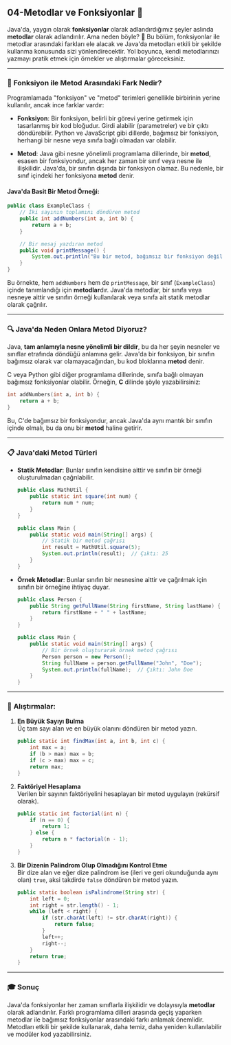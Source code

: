 ## 04-Metodlar ve Fonksiyonlar 🔧

Java'da, yaygın olarak **fonksiyonlar** olarak adlandırdığımız şeyler aslında **metodlar** olarak adlandırılır. Ama neden böyle? 🤔 Bu bölüm, fonksiyonlar ile metodlar arasındaki farkları ele alacak ve Java'da metodları etkili bir şekilde kullanma konusunda sizi yönlendirecektir. Yol boyunca, kendi metodlarınızı yazmayı pratik etmek için örnekler ve alıştırmalar göreceksiniz.

---

### 📝 **Fonksiyon ile Metod Arasındaki Fark Nedir?**

Programlamada "fonksiyon" ve "metod" terimleri genellikle birbirinin yerine kullanılır, ancak ince farklar vardır:

- **Fonksiyon**: Bir fonksiyon, belirli bir görevi yerine getirmek için tasarlanmış bir kod bloğudur. Girdi alabilir (parametreler) ve bir çıktı döndürebilir. Python ve JavaScript gibi dillerde, bağımsız bir fonksiyon, herhangi bir nesne veya sınıfa bağlı olmadan var olabilir.

- **Metod**: Java gibi nesne yönelimli programlama dillerinde, bir **metod**, esasen bir fonksiyondur, ancak her zaman bir sınıf veya nesne ile ilişkilidir. Java'da, bir sınıfın dışında bir fonksiyon olamaz. Bu nedenle, bir sınıf içindeki her fonksiyona **metod** denir.

#### Java'da Basit Bir Metod Örneği:
```java
public class ExampleClass {
    // İki sayının toplamını döndüren metod
    public int addNumbers(int a, int b) {
        return a + b;
    }

    // Bir mesaj yazdıran metod
    public void printMessage() {
        System.out.println("Bu bir metod, bağımsız bir fonksiyon değil.");
    }
}
```

Bu örnekte, hem `addNumbers` hem de `printMessage`, bir sınıf (`ExampleClass`) içinde tanımlandığı için **metodlar**dır. Java'da metodlar, bir sınıfa veya nesneye aittir ve sınıfın örneği kullanılarak veya sınıfa ait statik metodlar olarak çağrılır.

---

### 🔍 **Java'da Neden Onlara Metod Diyoruz?**

Java, **tam anlamıyla nesne yönelimli bir dildir**, bu da her şeyin nesneler ve sınıflar etrafında döndüğü anlamına gelir. Java'da bir fonksiyon, bir sınıfın bağımsız olarak var olamayacağından, bu kod bloklarına **metod** denir.

C veya Python gibi diğer programlama dillerinde, sınıfa bağlı olmayan bağımsız fonksiyonlar olabilir. Örneğin, **C** dilinde şöyle yazabilirsiniz:
```c
int addNumbers(int a, int b) {
    return a + b;
}
```
Bu, C'de bağımsız bir fonksiyondur, ancak Java'da aynı mantık bir sınıfın içinde olmalı, bu da onu bir **metod** haline getirir.

---

### 📋 **Java'daki Metod Türleri**

- **Statik Metodlar**: Bunlar sınıfın kendisine aittir ve sınıfın bir örneği oluşturulmadan çağrılabilir.
  
  ```java
  public class MathUtil {
      public static int square(int num) {
          return num * num;
      }
  }

  public class Main {
      public static void main(String[] args) {
          // Statik bir metod çağrısı
          int result = MathUtil.square(5);
          System.out.println(result);  // Çıktı: 25
      }
  }
  ```

- **Örnek Metodlar**: Bunlar sınıfın bir nesnesine aittir ve çağrılmak için sınıfın bir örneğine ihtiyaç duyar.

  ```java
  public class Person {
      public String getFullName(String firstName, String lastName) {
          return firstName + " " + lastName;
      }
  }

  public class Main {
      public static void main(String[] args) {
          // Bir örnek oluşturarak örnek metod çağrısı
          Person person = new Person();
          String fullName = person.getFullName("John", "Doe");
          System.out.println(fullName);  // Çıktı: John Doe
      }
  }
  ```

---

### 🎯 **Alıştırmalar:**

1. **En Büyük Sayıyı Bulma**  
   Üç tam sayı alan ve en büyük olanını döndüren bir metod yazın.
   ```java
   public static int findMax(int a, int b, int c) {
       int max = a;
       if (b > max) max = b;
       if (c > max) max = c;
       return max;
   }
   ```

2. **Faktöriyel Hesaplama**  
   Verilen bir sayının faktöriyelini hesaplayan bir metod uygulayın (rekürsif olarak).
   ```java
   public static int factorial(int n) {
       if (n == 0) {
           return 1;
       } else {
           return n * factorial(n - 1);
       }
   }
   ```

3. **Bir Dizenin Palindrom Olup Olmadığını Kontrol Etme**  
   Bir dize alan ve eğer dize palindrom ise (ileri ve geri okunduğunda aynı olan) `true`, aksi takdirde `false` döndüren bir metod yazın.
   ```java
   public static boolean isPalindrome(String str) {
       int left = 0;
       int right = str.length() - 1;
       while (left < right) {
           if (str.charAt(left) != str.charAt(right)) {
               return false;
           }
           left++;
           right--;
       }
       return true;
   }
   ```

---

### 🎓 **Sonuç**

Java'da fonksiyonlar her zaman sınıflarla ilişkilidir ve dolayısıyla **metodlar** olarak adlandırılır. Farklı programlama dilleri arasında geçiş yaparken metodlar ile bağımsız fonksiyonlar arasındaki farkı anlamak önemlidir. Metodları etkili bir şekilde kullanarak, daha temiz, daha yeniden kullanılabilir ve modüler kod yazabilirsiniz.
